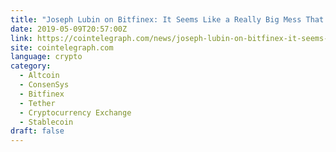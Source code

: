 ```yaml
---
title: "Joseph Lubin on Bitfinex: It Seems Like a Really Big Mess That Probably Won’t Get Better"
date: 2019-05-09T20:57:00Z
link: https://cointelegraph.com/news/joseph-lubin-on-bitfinex-it-seems-like-a-really-big-mess-that-probably-wont-get-better?utm_medium=RSS&utm_source=news.12bit.vn
site: cointelegraph.com
language: crypto
category:
  - Altcoin
  - ConsenSys
  - Bitfinex
  - Tether
  - Cryptocurrency Exchange
  - Stablecoin
draft: false
---
```

